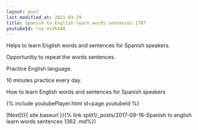```yaml
---
layout: post
last_modified_at: 2021-03-29
title: Spanish to English learn words sentences 1707 
youtubeId: rxy-VuVh448
---
```

 
 
Helps to learn English words and sentences for Spanish speakers.

Opportunitiy to repeat the words sentences. 

Practice English language. 
 
10 minutes practice every day. 
 
How to learn English words and sentences for Spanish speakers 
 
{% include youtubePlayer.html id=page.youtubeId %}
 
 
[Next]({{ site.baseurl }}{% link  split1/_posts/2017-09-16-Spanish to english learn words sentences 1362 .md%})
 
